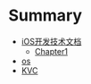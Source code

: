 # Summary

* [iOS开发技术文档](README.md)
    - [Chapter1](第一章/KVC键值编码的使用.md)
* [os](os.md)
* [KVC](kvc.md)

